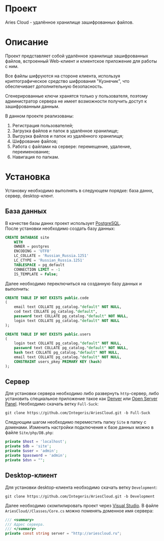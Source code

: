 # Проект

Aries Cloud - удалённое хранилище зашифрованных файлов.

# Описание

Проект представляет собой удалённое хранилище зашифрованных файлов, 
встроенный Web-клиент и клиентское приложение для работы с ним.

Все файлы шифруются на стороне клиента, используя криптографическое средство шифрования "Кузнечик", что обеспечивает дополнительную безопасность.

Сгенерированные ключи хранятся только у пользователя, поэтому 
администратор сервера не имеет возможности получить доступ к зашифрованным 
данным.


В данном проекте реализованы:

1. Регистрация пользователей;
2. Загрузка файлов и папок в удалённое хранилище;
3. Выгрузка файлов и папок из удалённого хранилищя;
4. Шифрование файлов;
5. Работа с файлами на сервере: перемещение, удаление, переименование;
6. Навигация по папкам.

# Установка

Установку необходимо выполнять в следующем порядке: база даннх, сервер, desktop-клент.

## База данных

В качестве базы даннх проект использует [PostgreSQL](https://www.postgresql.org).  
После установки необходимо создать базу данных:

```sql
CREATE DATABASE site
    WITH
    OWNER = postgres
    ENCODING = 'UTF8'
    LC_COLLATE = 'Russian_Russia.1251'
    LC_CTYPE = 'Russian_Russia.1251'
    TABLESPACE = pg_default
    CONNECTION LIMIT = -1
    IS_TEMPLATE = False;
```

Далее необходимо переключиться на созданную базу данных и выполнить:

```sql
CREATE TABLE IF NOT EXISTS public.code
(
    email text COLLATE pg_catalog."default" NOT NULL,
    cod text COLLATE pg_catalog."default",
    password text COLLATE pg_catalog."default" NOT NULL,
    login text COLLATE pg_catalog."default" NOT NULL
);

CREATE TABLE IF NOT EXISTS public.users
(
    login text COLLATE pg_catalog."default" NOT NULL,
    password text COLLATE pg_catalog."default" NOT NULL,
    hash text COLLATE pg_catalog."default" NOT NULL,
    email text COLLATE pg_catalog."default" NOT NULL,
    CONSTRAINT users_pkey PRIMARY KEY (hash)
);
```

## Сервер
Для установки сервера необходимо либо развернуть ```http```-сервер, либо установить специальное приложение такое как [Denver](http://www.denwer.ru/) или [Open Server Panel](https://ospanel.io/). Необходимо скачать ветку ```Full-Suck```:  

```git clone https://github.com/Integeris/AriesCloud.git -b Full-Suck```  

Следующим шагом необходимо переместить папку ```Site``` в папку с доменами. Изменить настройки подключения к базе данных можно в файле ```Site/php/DB.php```:  

```php
private $host = 'localhost';
private $db = 'site';
private $user = 'admin';
private $password = 'admin';
private $dsn = "";
```

## Desktop-клиент

Для установки desktop-клиента необходимо скачать ветку ```Development```:  

```git clone https://github.com/Integeris/AriesCloud.git -b Development```  

Далее необходимо скомпилировать проект через [Visual Studio](https://visualstudio.microsoft.com/ru/). В файле ```AriesCloud//Classes/Core.cs``` можно поменять доменное имя сервера:  

```C#
/// <summary>
/// Адрес сервера.
/// </summary>
private const string server = "http://ariescloud.ru";
```